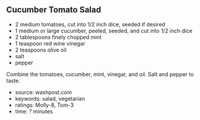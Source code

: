 Cucumber Tomato Salad
---------------------

- 2 medium tomatoes, cut into 1/2 inch dice, seeded if desired
- 1 medium or large cucumber, peeled, seeded, and cut into 1/2 inch dice
- 2 tablespoons finely chopped mint
- 1 teaspoon red wine vinegar
- 2 teaspoons olive oil
- salt
- pepper

Combine the tomatoes, cucumber, mint, vinegar, and oil.  Salt and
pepper to taste.

- source: washpost.com
- keywords: salad, vegetarian
- ratings: Molly-8, Tom-3
- time: ? minutes
